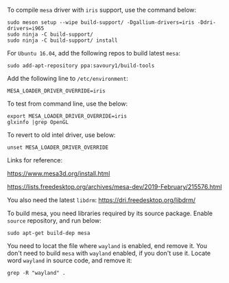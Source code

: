 
To compile `mesa` driver with `iris` support, use the command below:
```
sudo meson setup --wipe build-support/ -Dgallium-drivers=iris -Ddri-drivers=i965
sudo ninja -C build-support/
sudo ninja -C build-support/ install
```

For `Ubuntu 16.04`, add the following repos to build latest `mesa`:
```
sudo add-apt-repository ppa:savoury1/build-tools
```

Add the following line to ```/etc/environment```:

```
MESA_LOADER_DRIVER_OVERRIDE=iris
```

To test from command line, use the below:
```
export MESA_LOADER_DRIVER_OVERRIDE=iris
glxinfo |grep OpenGL
```
To revert to old intel driver, use below:
```
unset MESA_LOADER_DRIVER_OVERRIDE
```
Links for reference:

https://www.mesa3d.org/install.html

https://lists.freedesktop.org/archives/mesa-dev/2019-February/215576.html

You also need the latest `libdrm`:
https://dri.freedesktop.org/libdrm/

To build mesa, you need libraries required by its source package.
Enable `source` repository, and run below:
```
sudo apt-get build-dep mesa
```

You need to locat the file where `wayland` is enabled, end remove it.
You don't need to build `mesa` with `wayland` enabled, if you don't use it.
Locate word `wayland` in source code, and remove it:
```
grep -R "wayland" .
```
